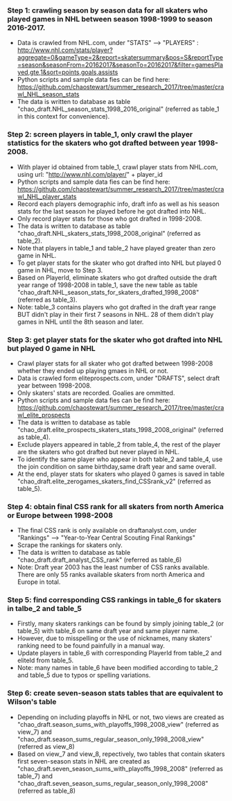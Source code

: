 ### Step 1: crawling season by season data for all skaters who played games in NHL between season 1998-1999 to season 2016-2017. 
+ Data is crawled from NHL.com, under "STATS" --> "PLAYERS" : http://www.nhl.com/stats/player?aggregate=0&gameType=2&report=skatersummary&pos=S&reportType=season&seasonFrom=20162017&seasonTo=20162017&filter=gamesPlayed,gte,1&sort=points,goals,assists
+ Python scripts and sample data fies can be find here: https://github.com/chaostewart/summer_research_2017/tree/master/crawl_NHL_season_stats
+ The data is written to database as table "chao_draft.NHL_season_stats_1998_2016_original" (referred as table_1 in this context for convenience).
   
### Step 2: screen players in table_1, only crawl the player statistics for the skaters who got drafted between year 1998-2008.
+ With player id obtained from table_1, crawl player stats from NHL.com, using url: "http://www.nhl.com/player/" + player_id
+ Python scripts and sample data fies can be find here: https://github.com/chaostewart/summer_research_2017/tree/master/crawl_NHL_player_stats
+ Record each players demographic info, draft info as well as his season stats for the last season he played before he got drafted into NHL.
+ Only record player stats for those who got drafted in 1998-2008.
+ The data is written to database as table "chao_draft.NHL_skaters_stats_1998_2008_original" (referred as table_2).
+ Note that players in table_1 and table_2 have played greater than zero game in NHL.
+ To get player stats for the skater who got drafted into NHL but played 0 game in NHL, move to Step 3.
+ Based on PlayerId, eliminate skaters who got drafted outside the draft year range of 1998-2008 in table_1, save the new table as table "chao_draft.NHL_season_stats_for_skaters_drafted_1998_2008" (referred as table_3).
+ Note: table_3 contains players who got drafted in the draft year range BUT didn't play in their first 7 seasons in NHL. 28 of them didn't play games in NHL until the 8th season and later.
 
### Step 3: get player stats for the skater who got drafted into NHL but played 0 game in NHL
+ Crawl player stats for all skater who got drafted between 1998-2008 whether they ended up playing gmaes in NHL or not.
+ Data is crawled form eliteprospects.com, under "DRAFTS", select draft year between 1998-2008.
+ Only skaters' stats are recorded. Goalies are ommitted.
+ Python scripts and sample data fies can be find here: https://github.com/chaostewart/summer_research_2017/tree/master/crawl_elite_prospects
+ The data is written to database as table "chao_draft.elite_prospects_skaters_stats_1998_2008_original" (referred as table_4).
+ Exclude players appeared in table_2 from table_4, the rest of the player are the skaters who got drafted but never played in NHL.
+ To identify the same player who appear in both table_2 and table_4, use the join condition on same birthday,same draft year and same overall.
+ At the end, player stats for skaters who played 0 games is saved in table "chao_draft.elite_zerogames_skaters_find_CSSrank_v2" (referred as table_5).
 
### Step 4: obtain final CSS rank for all skaters from north America or Europe between 1998-2008
+ The final CSS rank is only available on draftanalyst.com, under "Rankings" --> "Year-to-Year Central Scouting Final Rankings"
+ Scrape the rankings for skaters only.
+ The data is written to database as table "chao_draft.draft_analyst_CSS_rank" (referred as table_6)
+ Note: Draft year 2003 has the least number of CSS ranks available. There are only 55 ranks available skaters from north America and Europe in total. 

### Step 5: find corresponding CSS rankings in table_6 for skaters in talbe_2 and table_5
+ Firstly, many skaters rankings can be found by simply joining table_2 (or table_5) with table_6 on same draft year and same player name.
+ However, due to misspelling or the use of nicknames, many skaters' ranking need to be found painfully in a manual way.
+ Update players in table_6 with corresponding PlayerId from table_2 and eliteId from table_5.
+ Note: many names in table_6 have been modified according to table_2 and table_5 due to typos or spelling variations.

### Step 6: create seven-season stats tables that are equivalent to Wilson's table
+ Depending on including playoffs in NHL or not, two views are created as 
"chao_draft.season_sums_with_playoffs_1998_2008_view" (referred as view_7) and "chao_draft.season_sums_regular_season_only_1998_2008_view" (referred as view_8)
+ Based on view_7 and view_8, repectively, two tables that contain skaters first seven-season stats in NHL are created as
"chao_draft.seven_season_sums_with_playoffs_1998_2008" (referred as table_7) and "chao_draft.seven_season_sums_regular_season_only_1998_2008" (referred as table_8)
